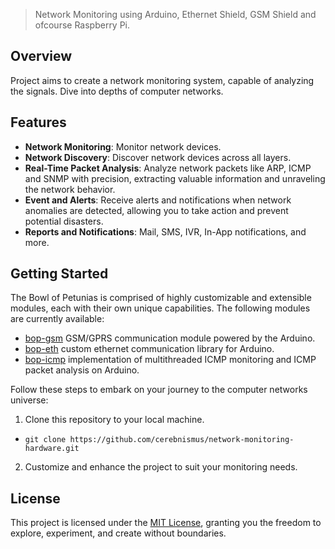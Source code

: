 > Network Monitoring using Arduino, Ethernet Shield, GSM Shield and ofcourse Raspberry Pi.

## Overview
Project aims to create a network monitoring system, capable of analyzing the signals. Dive into depths of computer networks.

## Features
- **Network Monitoring**: Monitor network devices.
- **Network Discovery**: Discover network devices across all layers.
- **Real-Time Packet Analysis**: Analyze network packets like ARP, ICMP and SNMP with precision, extracting valuable information and unraveling the network behavior.
- **Event and Alerts**: Receive alerts and notifications when network anomalies are detected, allowing you to take action and prevent potential disasters.
- **Reports and Notifications**: Mail, SMS, IVR, In-App notifications, and more.

## Getting Started
The Bowl of Petunias is comprised of highly customizable and extensible modules, each with their own unique capabilities. The following modules are currently available:

- [bop-gsm](bop-gsm/)   GSM/GPRS communication module powered by the Arduino.
- [bop-eth](bop-eth/)   custom ethernet communication library for Arduino.
- [bop-icmp](bop-icmp/) implementation of multithreaded ICMP monitoring and ICMP packet analysis on Arduino.

Follow these steps to embark on your journey to the computer networks universe:
1. Clone this repository to your local machine.
- ```git clone https://github.com/cerebnismus/network-monitoring-hardware.git```
2. Customize and enhance the project to suit your monitoring needs.


## License
This project is licensed under the [MIT License](LICENSE), granting you the freedom to explore, experiment, and create without boundaries.
